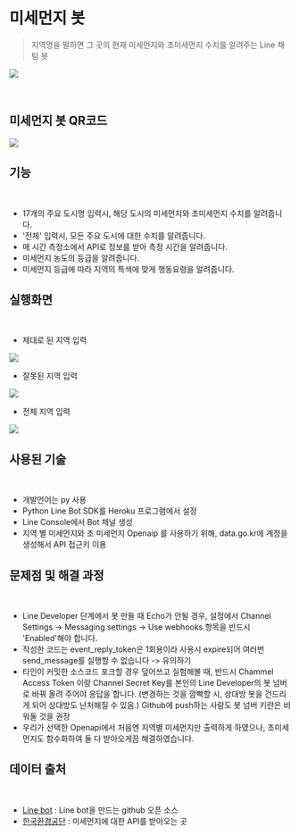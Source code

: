 # 미세먼지 봇 
> 지역명을 말하면 그 곳의 현재 미세먼지와 초미세먼지 수치를 알려주는 Line 채팅 봇

![](https://user-images.githubusercontent.com/38426656/49336668-4165bf00-f64a-11e8-84ea-960d4df8f8c5.PNG)

&nbsp;
## 미세먼지 봇 QR코드 
![](https://user-images.githubusercontent.com/38426656/49324322-92a08080-f56e-11e8-872d-3d7449800dcb.PNG)

## 기능
&nbsp;
 - 17개의 주요 도시명 입력시, 해당 도시의 미세먼지와 초미세먼지 수치를 알려줍니다.
 - '전체' 입력시, 모든 주요 도시에 대한 수치를 알려줍니다.
 - 매 시간 측정소에서 API로 정보를 받아 측정 시간을 알려줍니다.
 - 미세먼지 농도의 등급을 알려줍니다.
 - 미세먼지 등급에 따라 지역의 특색에 맞게 행동요령을 알려줍니다.

## 실행화면 

&nbsp;
 - 제대로 된 지역 입력

![](https://user-images.githubusercontent.com/38426656/49324262-bdd6a000-f56d-11e8-9fdc-e6babb06af08.PNG)


 - 잘못된 지역 입력 

![](https://user-images.githubusercontent.com/38426656/49324263-c16a2700-f56d-11e8-9e77-983fb61bc4e8.PNG)


 - 전체 지역 입력

![](https://user-images.githubusercontent.com/38426656/49324264-c7600800-f56d-11e8-8432-28cc080825ca.PNG)


## 사용된 기술
&nbsp;
 - 개발언어는 py 사용
 - Python Line Bot SDK를 Heroku 프로그램에서 설정 
 - Line Console에서 Bot 채널 생성 
 - 지역 별 미세먼지와 초 미세먼지 Openaip 를 사용하기 위해, data.go.kr에 계정을      생성해서 API 접근키 이용

## 문제점 및 해결 과정
&nbsp;
- Line Developer 단계에서 봇 만들 때 Echo가 안될 경우, 설정에서 Channel Settings   -> Messaging settings -> Use webhooks 항목을 반드시 'Enabled'해야 합니다. 
- 작성한 코드는 event_reply_token은 1회용이라 사용시 expire되어 여러번 send_message를 실행할 수 없습니다 -> 유의하기
- 타인이 커밋한 소스코드 포크할 경우 덮어쓰고 실험해볼 때, 반드시 Chammel Access Token 이랑 Channel Secret Key를 본인의 Line Developer의 봇 넘버로 바꿔 올려 주어야 응답을 합니다. (변경하는 것을 깜빡할 시, 상대방 봇을 건드리게 되어 상대방도 난처해질 수 있음.) Github에 push하는 사람도 봇 넘버 키란은 비워둘 것을 권장
- 우리가 선택한 Openapi에서 처음엔 지역별 미세먼지만 출력하게 하였으나, 초미세먼지도 함수화하여 둘 다 받아오게끔 해결하였습니다.



## 데이터 출처
&nbsp;
- [Line bot](https://github.com/yaoandy107/line-bot-tutorial)
   : Line bot을 만드는 github 오픈 소스
- [한국환경공단](https://www.data.go.kr/dataset/15000581/openapi.do)
   : 미세먼지에 대한 API를 받아오는 곳




